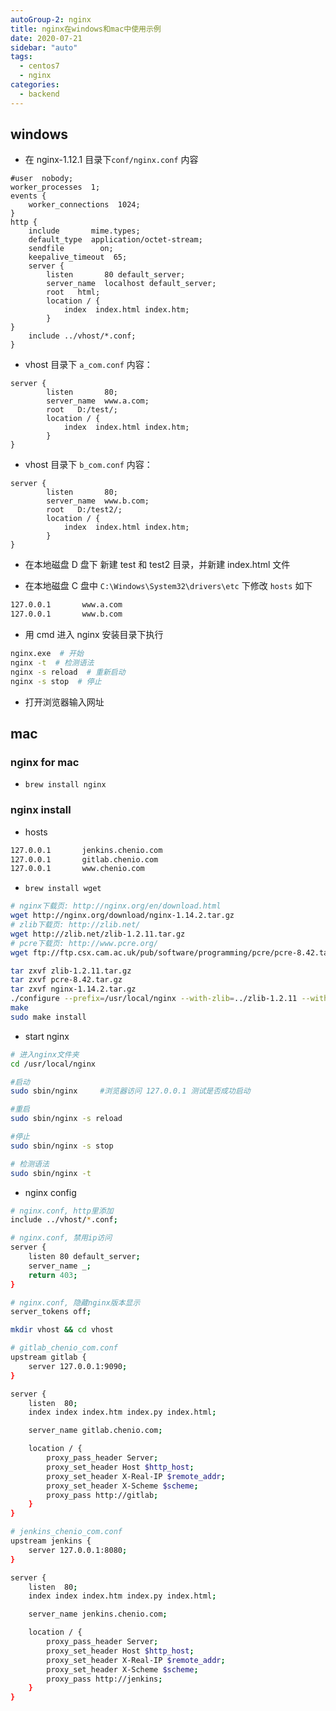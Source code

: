 ```yaml
---
autoGroup-2: nginx
title: nginx在windows和mac中使用示例
date: 2020-07-21
sidebar: "auto"
tags:
  - centos7
  - nginx
categories:
  - backend
---
```


## windows

- 在 nginx-1.12.1 目录下`conf/nginx.conf` 内容

```nginx
#user  nobody;
worker_processes  1;
events {
    worker_connections  1024;
}
http {
    include       mime.types;
    default_type  application/octet-stream;
    sendfile        on;
    keepalive_timeout  65;
    server {
        listen       80 default_server;
        server_name  localhost default_server;
        root   html;
        location / {
            index  index.html index.htm;
        }
}
    include ../vhost/*.conf;
}
```

- vhost 目录下 `a_com.conf` 内容：

```nginx
server {
        listen       80;
        server_name  www.a.com;
        root   D:/test/;
        location / {
            index  index.html index.htm;
        }
}
```

- vhost 目录下 `b_com.conf` 内容：

```nginx
server {
        listen       80;
        server_name  www.b.com;
        root   D:/test2/;
        location / {
            index  index.html index.htm;
        }
}
```

- 在本地磁盘 D 盘下 新建 test 和 test2 目录，并新建 index.html 文件

- 在本地磁盘 C 盘中 `C:\Windows\System32\drivers\etc` 下修改 `hosts` 如下

```bash
127.0.0.1       www.a.com
127.0.0.1       www.b.com
```

- 用 cmd 进入 nginx 安装目录下执行

```bash
nginx.exe  # 开始
nginx -t  # 检测语法
nginx -s reload  # 重新启动
nginx -s stop  # 停止
```

- 打开浏览器输入网址

## mac

### nginx for mac

- `brew install nginx`

### nginx install

- hosts

```bash
127.0.0.1       jenkins.chenio.com
127.0.0.1       gitlab.chenio.com
127.0.0.1       www.chenio.com
```

- `brew install wget`

```bash
# nginx下载页: http://nginx.org/en/download.html
wget http://nginx.org/download/nginx-1.14.2.tar.gz
# zlib下载页: http://zlib.net/
wget http://zlib.net/zlib-1.2.11.tar.gz
# pcre下载页: http://www.pcre.org/
wget ftp://ftp.csx.cam.ac.uk/pub/software/programming/pcre/pcre-8.42.tar.gz

tar zxvf zlib-1.2.11.tar.gz
tar zxvf pcre-8.42.tar.gz
tar zxvf nginx-1.14.2.tar.gz
./configure --prefix=/usr/local/nginx --with-zlib=../zlib-1.2.11 --with-pcre=../pcre2-10.21
make
sudo make install
```

- start nginx

```bash
# 进入nginx文件夹
cd /usr/local/nginx

#启动
sudo sbin/nginx     #浏览器访问 127.0.0.1 测试是否成功启动

#重启
sudo sbin/nginx -s reload

#停止
sudo sbin/nginx -s stop

# 检测语法
sudo sbin/nginx -t
```

- nginx config

```bash
# nginx.conf, http里添加
include ../vhost/*.conf;

# nginx.conf, 禁用ip访问
server {
    listen 80 default_server;
    server_name _;
    return 403;
}

# nginx.conf, 隐藏nginx版本显示
server_tokens off;

mkdir vhost && cd vhost

# gitlab_chenio_com.conf
upstream gitlab {
    server 127.0.0.1:9090;
}

server {
    listen  80;
    index index index.htm index.py index.html;

    server_name gitlab.chenio.com;

    location / {
        proxy_pass_header Server;
        proxy_set_header Host $http_host;
        proxy_set_header X-Real-IP $remote_addr;
        proxy_set_header X-Scheme $scheme;
        proxy_pass http://gitlab;
    }
}

# jenkins_chenio_com.conf
upstream jenkins {
    server 127.0.0.1:8080;
}

server {
    listen  80;
    index index index.htm index.py index.html;

    server_name jenkins.chenio.com;

    location / {
        proxy_pass_header Server;
        proxy_set_header Host $http_host;
        proxy_set_header X-Real-IP $remote_addr;
        proxy_set_header X-Scheme $scheme;
        proxy_pass http://jenkins;
    }
}
```
